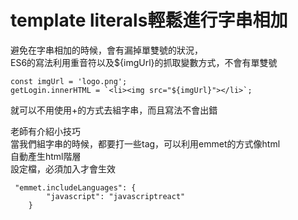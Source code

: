 # template literals輕鬆進行字串相加
避免在字串相加的時候，會有漏掉單雙號的狀況，<br/>
ES6的寫法利用重音符以及${imgUrl}的抓取變數方式，不會有單雙號
```
const imgUrl = 'logo.png';
getLogin.innerHTML = `<li><img src="${imgUrl}"></li>`;
```
就可以不用使用+的方式去組字串，而且寫法不會出錯

老師有介紹小技巧<br/>
當我們組字串的時候，都要打一些tag，可以利用emmet的方式像html<br/>
自動產生html階層<br/>
設定檔，必須加入才會生效
```
 "emmet.includeLanguages": {
        "javascript": "javascriptreact"
    }
```